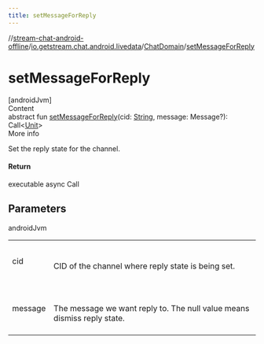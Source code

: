 ```yaml
---
title: setMessageForReply
---
```

//[stream-chat-android-offline](../../../index.md)/[io.getstream.chat.android.livedata](../index.md)/[ChatDomain](index.md)/[setMessageForReply](setMessageForReply.md)



# setMessageForReply  
[androidJvm]  
Content  
abstract fun [setMessageForReply](setMessageForReply.md)(cid: [String](https://kotlinlang.org/api/latest/jvm/stdlib/kotlin/-string/index.html), message: Message?): Call&lt;[Unit](https://kotlinlang.org/api/latest/jvm/stdlib/kotlin/-unit/index.html)&gt;  
More info  


Set the reply state for the channel.



#### Return  


executable async Call



## Parameters  
  
androidJvm  
  
| | |
|---|---|
| <a name="io.getstream.chat.android.livedata/ChatDomain/setMessageForReply/#kotlin.String#io.getstream.chat.android.client.models.Message?/PointingToDeclaration/"></a>cid| <a name="io.getstream.chat.android.livedata/ChatDomain/setMessageForReply/#kotlin.String#io.getstream.chat.android.client.models.Message?/PointingToDeclaration/"></a><br/><br/>CID of the channel where reply state is being set.<br/><br/>|
| <a name="io.getstream.chat.android.livedata/ChatDomain/setMessageForReply/#kotlin.String#io.getstream.chat.android.client.models.Message?/PointingToDeclaration/"></a>message| <a name="io.getstream.chat.android.livedata/ChatDomain/setMessageForReply/#kotlin.String#io.getstream.chat.android.client.models.Message?/PointingToDeclaration/"></a><br/><br/>The message we want reply to. The null value means dismiss reply state.<br/><br/>|
  
  



